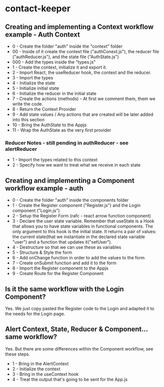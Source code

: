 # contact-keeper

## Creating and implementing a Context workflow example - Auth Context


- 0 - Create the folder "auth" inside the "context" folder
- 00 - Inside of it create the context file ("authConext.js"), the reducer file ("authReducer.js"), and the state file ("AuthState.js")
- 000 - Add the types inside the "types.js"
- 1 - Create the context, initialize it and export it.
- 2 - Import React, the useReducer hook,  the context and the reducer.
- 3 - Import the types
- 4 - Initialize the state
- 5 - Initialize initial state
- 6 - Initialize the reducer in the initial state
- 7 - Create the actions (methods) - At first we comment them, them we write the code.
- 8 - Return the Context Provider
- 9 - Add state values / Any actions that are created will be later added into this section
- 10 - Bring the AuthState to the Appjs
- 11 - Wrap the AuthState as the very first provider

### Reducer Notes - still pending in authReducer - see alertReducer
- 1 - Import the types related to this context
- 2 - Specify how we want to treat what we receive in each state


## Creating and implementing a Component workflow example - auth

- 0 - Create the folder "auth" inside the components folder
- 1 - Create the Register component ("Register.js") and the Login component ("Login.js")
- 2 - Setup the Register Form (rafc - react arrow function component)
- 3 - Declare the user state variable. Remember that useState is a Hook that allows you to have state variables in functional components. The only argument to this hook is the initial state. It returns a pair of values: the current state(that we instantiate in the declared state variable "user") and a function that updates it("setUser").
- 4 - Destructure so that we can use these as variables
- 5 - Structure & Style the form
- 6 - Add onChange function in order to add the values to the form
- 7 - Create onSubmit function and add it to the form
- 8 - Import the Register component to the Appjs
- 9 - Create Route for the Register Component 

## Is it the same workflow with the Login Component?
Yes. We just copy pasted the Register code to the Login and adapted it to the needs for the Login page.

## Alert Context, State, Reducer & Component... same workflow?
Yes. But there are some differences within the Component workflow, see these steps.

- 1 - Bring in the AlertContext
- 2 - Initialize the context
- 3 - Bring in the useContext hook
- 4 - Treat the output that's going to be sent for the App.js